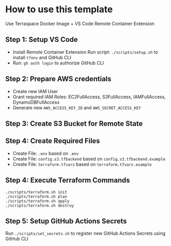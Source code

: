# How to use this template

Use Terraspace Docker Image + VS Code Remote Container Extension

## Step 1: Setup VS Code

- Install Remote Container Extension
  Run script: `./scripts/setup.sh` to install `tfenv` and GitHub CLI
- Run: `gh auth login` to authorize GitHub CLI

## Step 2: Prepare AWS credentials

- Create new IAM User
- Grant required IAM Roles: EC2FullAccess, S3FullAccess, IAMFullAccess, DynamoDBFullAccess
- Generate new `AWS_ACCESS_KEY_ID` and `AWS_SECRET_ACCESS_KEY`

## Step 3: Create S3 Bucket for Remote State

## Step 4: Create Required Files

- Create File: `.env` based on `.env`
- Create File: `config.s3.tfbackend` based on `config.s3.tfbackend.example`
- Create File: `terraform.tfvars` based on `terraform.tfvars.example`

## Step 4: Execute Terraform Commands

```
./scripts/terraform.sh init
./scripts/terraform.sh plan
./scripts/terraform.sh apply
./scripts/terraform.sh destroy
```

## Step 5: Setup GitHub Actions Secrets

Run `./scripts/set_secrets.sh` to register new GitHub Actions Secrets using GitHub CLI
